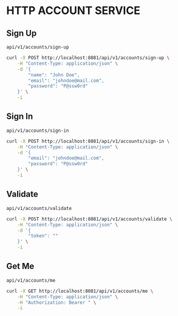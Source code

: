 # HTTP ACCOUNT SERVICE

## Sign Up

`api/v1/accounts/sign-up`

```bash
curl -X POST http://localhost:8081/api/v1/accounts/sign-up \
    -H "Content-Type: application/json" \
    -d '{
        "name": "John Doe",
        "email": "johndoe@mail.com",
        "password": "P@ssw0rd"
    }' \
    -i
```

## Sign In

`api/v1/accounts/sign-in`

```bash
curl -X POST http://localhost:8081/api/v1/accounts/sign-in \
    -H "Content-Type: application/json" \
    -d '{
        "email": "johndoe@mail.com",
        "password": "P@ssw0rd"
    }' \
    -i
```

## Validate

`api/v1/accounts/validate`

```bash
curl -X POST http://localhost:8081/api/v1/accounts/validate \
    -H "Content-Type: application/json" \
    -d '{
        "token": ""
    }' \
    -i
```

## Get Me

`api/v1/accounts/me`

```bash
curl -X GET http://localhost:8081/api/v1/accounts/me \
    -H "Content-Type: application/json" \
    -H "Authorization: Bearer " \
    -i
```
